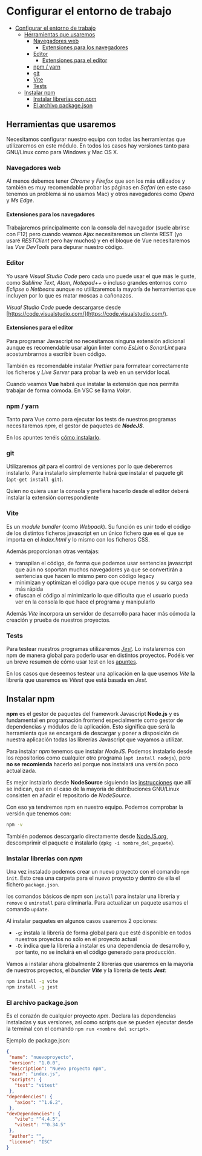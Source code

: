 # Configurar el entorno de trabajo
- [Configurar el entorno de trabajo](#configurar-el-entorno-de-trabajo)
  - [Herramientas que usaremos](#herramientas-que-usaremos)
    - [Navegadores web](#navegadores-web)
      - [Extensiones para los navegadores](#extensiones-para-los-navegadores)
    - [Editor](#editor)
      - [Extensiones para el editor](#extensiones-para-el-editor)
    - [npm / yarn](#npm--yarn)
    - [git](#git)
    - [Vite](#vite)
    - [Tests](#tests)
  - [Instalar npm](#instalar-npm)
    - [Instalar librerías con _npm_](#instalar-librerías-con-npm)
    - [El archivo package.json](#el-archivo-packagejson)


## Herramientas que usaremos
Necesitamos configurar nuestro equipo con todas las herramientas que utilizaremos en este módulo. En todos los casos hay versiones tanto para GNU/Linux como para Windows y Mac OS X.

### Navegadores web
Al menos debemos tener _Chrome_ y _Firefox_ que son los más utilizados y también es muy recomendable probar las páginas en _Safari_ (en este caso tenemos un problema si no usamos Mac) y otros navegadores como _Opera_ y _Ms Edge_.

#### Extensiones para los navegadores
Trabajaremos principalmente con la consola del navegador (suele abrirse con F12) pero cuando veamos Ajax necesitaremos un cliente REST (yo usaré _RESTClient_ pero hay muchos) y en el bloque de Vue necesitaremos las _Vue DevTools_ para depurar nuestro código.

### Editor
Yo usaré _Visual Studio Code_ pero cada uno puede usar el que más le guste, como _Sublime Text_, _Atom_, _Notepad++_ o incluso grandes entornos como _Eclipse_ o _Netbeans_ aunque no utiilizaremos la mayoría de herramientas que incluyen por lo que es matar moscas a cañonazos.

_Visual Studio Code_ puede descargarse desde [https://code.visualstudio.com/](https://code.visualstudio.com/).

####  Extensiones para el editor
Para programar Javascript no necesitamos ninguna extensión adicional aunque es recomendable usar algún linter como _EsLint_ o _SonarLint_ para acostumbrarnos a escribir buen código. 

También es recomendable instalar _Prettier_ para formatear correctamente los ficheros y _Live Server_ para probar la web en un servidor local. 

Cuando veamos **Vue** habrá que instalar la extensión que nos permita trabajar de forma cómoda. En VSC se llama _Volar_.

### npm / yarn
Tanto para Vue como para ejecutar los tests de nuestros programas necesitaremos _npm_, el gestor de paquetes de **_NodeJS_**. 

En los apuntes tenéis [cómo instalarlo](#instalar-npm).

### git
Utilizaremos _git_ para el control de versiones por lo que deberemos instalarlo. Para instalarlo simplemente habrá que instalar el paquete git (`apt-get install git`).

Quien no quiera usar la consola y prefiera hacerlo desde el editor deberá instalar la extensión correspondiente

### Vite
Es un _module bundler_ (como _Webpack_). Su función es unir todo el código de los distintos ficheros javascript en un único fichero que es el que se importa en el _index.html_ y lo mismo con los ficheros CSS.

Además proporcionan otras ventajas:
- transpilan el código, de forma que podemos usar sentencias javascript que aún no soportan muchos navegadores ya que se convertirán a sentencias que hacen lo mismo pero con código legacy
- minimizan y optimizan el código para que ocupe menos y su carga sea más rápida
- ofuscan el código al minimizarlo lo que dificulta que el usuario pueda ver en la consola lo que hace el programa y manipularlo

Además _Vite_ incorpora un servidor de desarrollo para hacer más cómoda la creación y prueba de nuestros proyectos.

### Tests
Para testear nuestros programas utilizaremos [_Jest_](https://jestjs.io/es-ES/). Lo instalaremos con npm de manera global para poderlo usar en distintos proyectos. Podéis ver un breve resumen de cómo usar test en los [apuntes](./tests.md).

En los casos que deseemos testear una aplicación en la que usemos _Vite_ la librería que usaremos es _Vitest_ que está basada en _Jest_.


## Instalar npm
**npm** es el gestor de paquetes del framework Javascript **Node.js** y es fundamental en programación frontend especialmente como gestor de dependencias y módulos de la aplicación. Esto significa que será la herramienta que se encargará de descargar y poner a disposición de nuestra aplicación todas las librerías Javascript que vayamos a utilizar.

Para instalar _npm_ tenemos que instalar _NodeJS_. Podemos instalarlo desde los repositorios como cualquier otro programa (`apt install nodejs`), pero **no se recomienda** hacerlo así porque nos instalará una versión poco actualizada. 

Es mejor instalarlo desde **NodeSource** siguiendo las [instrucciones](https://nodejs.org/es/download/package-manager) que allí se indican, que en el caso de la mayoría de distribuciones GNU/Linux consisten en añadir el repositorio de _NodeSource_.

Con eso ya tendremos npm en nuestro equipo. Podemos comprobar la versión que tenemos con:

```bash
npm -v
```

También podemos descargarlo directamente desde [NodeJS.org](https://nodejs.org/es/download/), descomprimir el paquete e instalarlo (`dpkg -i nombre_del_paquete`).

### Instalar librerías con _npm_
Una vez instalado podemos crear un nuevo proyecto con el comando `npm init`. Esto crea una carpeta para el nuevo proyecto y dentro de ella el fichero `package.json`.

los comandos básicos de npm son `install` para instalar una librería y `remove` o `uninstall` para eliminarla. Para actualizar un paquete usamos el comando `update`. 

Al instalar paquetes en algunos casos usaremos 2 opciones:
- `-g`: instala la librería de forma global para que esté disponible en todos nuestros proyectos no sólo en el proyecto actual
- `-D`: indica que la librería a instalar es una dependencia de desarrollo y, por tanto, no se incluirá en el código generado para producción.

Vamos a instalar ahora globalmente 2 librerías que usaremos en la mayoría de nuestros proyectos, el _bundler_ **_Vite_** y la librería de tests **_Jest_**:

```bash
npm install -g vite
npm install -g jest
```

### El archivo package.json
Es el corazón de cualquier proyecto _npm_. Declara las dependencias instaladas y sus versiones, así como scripts que se pueden ejecutar desde la terminal con el comando `npm run <nombre del script>`.

Ejemplo de package.json:
```json
{
 "name": "nuevoproyecto",
 "version": "1.0.0",
 "description": "Nuevo proyecto npm",
 "main": "index.js",
 "scripts": {
   "test": "vitest"
 },
"dependencies": {
   "axios": "^1.6.2",
 },
"devDependencies": {
   "vite": "^4.4.5",
   "vitest": "^0.34.5"
 },
 "author": "",
 "license": "ISC"
}
```
